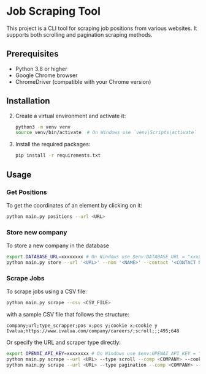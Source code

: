 # Job Scraping Tool

This project is a CLI tool for scraping job positions from various websites. It supports both scrolling and pagination scraping methods.

## Prerequisites

- Python 3.8 or higher
- Google Chrome browser
- ChromeDriver (compatible with your Chrome version)

## Installation

2. Create a virtual environment and activate it:
    ```bash
    python3 -m venv venv
    source venv/bin/activate  # On Windows use `venv\Scripts\activate`
    ```

3. Install the required packages:
    ```bash
    pip install -r requirements.txt
    ```

## Usage

### Get Positions

To get the coordinates of an element by clicking on it:
```bash
python main.py positions --url <URL>
```

### Store new company

To store a new company in the database
```bash
export DATABASE_URL=xxxxxxxx # On Windows use $env:DATABASE_URL = "xxxxxxxx"
python main.py store --url '<URL>' --nom '<NAME>' --contact '<CONTACT NAME>' --type '<TYPE SCRAPPER>' --metadata '{\"x_pos\": x_pos, \"y_pos\": y_pos, \"cookie_x\": cookie_x, \"cookie_y\": cookie_y}'
```

### Scrape Jobs

To scrape jobs using a CSV file:
```bash
python main.py scrape --csv <CSV_FILE>
```
with a sample CSV file that follows the structure:
```plaintext
company;url;type_scrapper;pos x;pos y;cookie x;cookie y
Ivalua;https://www.ivalua.com/company/careers/;scroll;;;495;648
```

Or specify the URL and scraper type directly:
```bash
export OPENAI_API_KEY=xxxxxxxx # On Windows use $env:OPENAI_API_KEY = "xxxxxxxx"
python main.py scrape --url <URL> --type scroll --comp <COMPANY> --cookiex <COOKIE_X> --cookiey <COOKIE_Y>
python main.py scrape --url <URL> --type pagination --comp <COMPANY> --x <X_POS_NEXT_BUTTON> --y <Y_POS_NEXT_BUTTON> --cookiex <COOKIE_X> --cookiey <COOKIE_Y>
```

